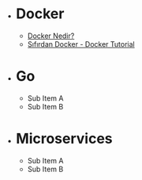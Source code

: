 * # Docker
  * [Docker Nedir?](https://github.com/mrtaakts/MyDevelopmentNotes/blob/main/Docker/Nedir%3F/readme.md)
  * [Sıfırdan Docker - Docker Tutorial](https://www.youtube.com/playlist?list=PLRp4oRsit1bzGGClDYCplnGKYI6p-dDE1)
* # Go
  * Sub Item A
  * Sub Item B
* # Microservices
  * Sub Item A
  * Sub Item B

